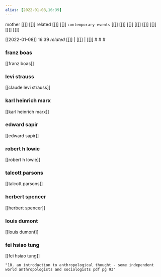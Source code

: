 ```yaml
---
alias: [2022-01-08,16:39]
---
```

 mother [[]] [[]]
 related [[]] [[]]
 `contemporary events` [[]] [[]] [[]] [[]] [[]] [[]] [[]] [[]]

[[2022-01-08]] 16:39 _related_ [[]] | [[]] | [[]] # # #
### franz boas
[[franz boas]]
### levi strauss
[[claude levi strauss]]
### karl heinrich marx
[[karl heinrich marx]]
### edward sapir
[[edward sapir]]
### robert h lowie
[[robert h lowie]]
### talcott parsons
[[talcott parsons]]
### herbert spencer
[[herbert spencer]]
### louis dumont
[[louis dumont]]
### fei hsiao tung
[[fei hsiao tung]]
```query
"10. an introduction to anthropological thought - some independent world anthropologists and sociologists pdf pg 93"
```